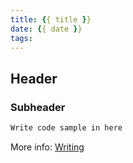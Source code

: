 ```yaml
---
title: {{ title }}
date: {{ date }}
tags:
---
```


## Header

### Subheader


``` bash
Write code sample in here
```


<!--more-->

More info: [Writing](https://hexo.io/docs/writing.html)
